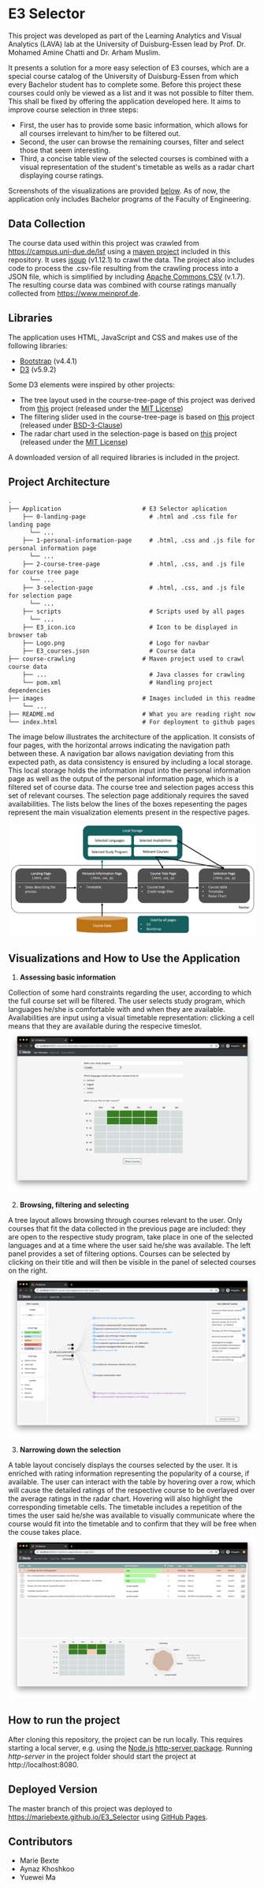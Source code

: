 # E3 Selector
This project was developed as part of the Learning Analytics and Visual Analytics (LAVA) lab at the University of Duisburg-Essen lead by Prof. Dr. Mohamed Amine Chatti and Dr. Arham Muslim.

It presents a solution for a more easy selection of E3 courses, which are a special course catalog of the University of Duisburg-Essen from which every Bachelor student has to complete some. Before this project these courses could only be viewed as a list and it was not possible to filter them. This shall be fixed by offering the application developed here. It aims to  improve course selection in three steps:
* First, the user has to provide some basic information, which allows for all courses irrelevant to him/her to be filtered out.
* Second, the user can browse the remaining courses, filter and select those that seem interesting.
* Third, a concise table view of the selected courses is combined with a visual representation of the student's timetable as wells as a radar chart displaying course ratings.

Screenshots of the visualizations are provided [below](#visualizations-and-how-to-use-the-application).
As of now, the application only includes Bachelor programs of the Faculty of Engineering.

## Data Collection
The course data used within this project was crawled from https://campus.uni-due.de/lsf using a [maven project](/course-crawling) included in this repository. It uses [jsoup](https://jsoup.org) (v1.12.1) to crawl the data. The project also includes code to process the .csv-file resulting from the crawling process into a JSON file, which is simplified by including [Apache Commons CSV](https://commons.apache.org/proper/commons-csv/) (v.1.7). The resulting course data was combined with course ratings manually collected from https://www.meinprof.de.

## Libraries
The application uses HTML, JavaScript and CSS and makes use of the following libraries:
* [Bootstrap](https://getbootstrap.com) (v4.4.1)
* [D3](https://d3js.org) (v5.9.2)

Some D3 elements were inspired by other projects:
* The tree layout used in the course-tree-page of this project was derived from [this](https://gist.github.com/d3noob/43a860bc0024792f8803bba8ca0d5ecd) project (released under the [MIT License](https://opensource.org/licenses/MIT))
* The filtering slider used in the course-tree-page is based on [this](https://gist.github.com/johnwalley/e1d256b81e51da68f7feb632a53c3518) project (released under [BSD-3-Clause](https://opensource.org/licenses/BSD-3-Clause))
* The radar chart used in the selection-page is based on [this](https://gist.github.com/Kuerzibe/338052519b1d270b9cd003e0fbfb712e) project (released under the [MIT License](https://opensource.org/licenses/MIT))

A downloaded version of all required libraries is included in the project.

## Project Architecture
    .
    ├── Application                       # E3 Selector aplication
        ├── 0-landing-page                  # .html and .css file for landing page
          └── ...
        ├── 1-personal-information-page     # .html, .css and .js file for personal information page
          └── ...
        ├── 2-course-tree-page              # .html, .css, and .js file for course tree page
          └── ...
        ├── 3-selection-page                # .html, .css, and .js file for selection page
          └── ...
        ├── scripts                         # Scripts used by all pages
          └── ...           
        ├── E3_icon.ico                     # Icon to be displayed in browser tab
        ├── Logo.png                        # Logo for navbar
        ├── E3_courses.json                 # Course data
    ├── course-crawling                   # Maven project used to crawl course data
        ├── ...                             # Java classes for crawling
        └── pom.xml                         # Handling project dependencies
    ├── images                            # Images included in this readme
        └── ...
    ├── README.md                         # What you are reading right now
    └── index.html                        # For deployment to github pages


The image below illustrates the architecture of the application. It consists of four pages, with the horizontal arrows indicating the navigation path between these. A navigation bar allows navigation deviating from this expected path, as data consistency is ensured by including a local storage. This local storage holds the information input into the personal information page as well as the output of the personal information page, which is a filtered set of course data. The course tree and selection pages access this set of relevant courses. The selection page additionaly requires the saved availabilities. The lists below the lines of the boxes repesenting the pages represent the main visualization elements present in the respective pages.

![Project Architecture](/images/project-architecture.png)

## Visualizations and How to Use the Application
1. **Assessing basic information**

Collection of some hard constraints regarding the user, according to which the full course set will be filtered.
The user selects study program, which languages he/she is comfortable with and when they are available.
Availabilities are input using a visual timetable representation: clicking a cell means that they are available during the respecive timeslot.
![Information Page](/images/personal-information-page.png)

2. **Browsing, filtering and selecting** 

A tree layout allows browsing through courses relevant to the user. Only courses that fit the data collected in the previous page are included: they are open to the respective study program, take place in one of the selected languages and at a time where the user said he/she was available. The left panel provides a set of filtering options. Courses can be selected by clicking on their title and will then be visible in the panel of selected courses on the right.
![Tree Page](/images/course-tree-page.png)

3. **Narrowing down the selection**

A table layout concisely displays the courses selected by the user. It is enriched with rating information representing the popularity of a course, if available. The user can interact with the table by hovering over a row, which will cause the detailed ratings of the respective course to be overlayed over the average ratings in the radar chart. Hovering will also highlight the corresponding timetable cells. The timetable includes a repetition of the times the user said he/she was available to visually communicate where the course would fit into the timetable and to confirm that they will be free when the couse takes place.
![Selection Page](/images/selection-page.png)

## How to run the project
After cloning this repository, the project can be run locally.
This requires starting a local server, e.g. using the [Node.js](https://www.npmjs.com/get-npm) [http-server package](https://www.npmjs.com/package/http-server).
Running *http-server* in the project folder should start the project at http://localhost:8080.

## Deployed Version
The master branch of this project was deployed to https://mariebexte.github.io/E3_Selector using [GitHub Pages](https://pages.github.com/).

## Contributors
* Marie Bexte
* Aynaz Khoshkoo
* Yuewei Ma
